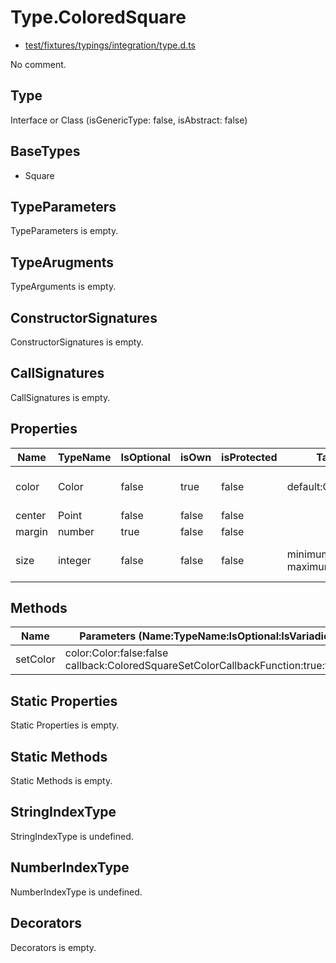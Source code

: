 # Type.ColoredSquare

* [test/fixtures/typings/integration/type.d.ts](/test/fixtures/typings/integration/type.d.ts#L37)

No comment.

## Type

Interface or Class (isGenericType: false, isAbstract: false)

## BaseTypes

* Square

## TypeParameters

TypeParameters is empty.

## TypeArugments

TypeArguments is empty.

## ConstructorSignatures

ConstructorSignatures is empty.

## CallSignatures

CallSignatures is empty.

## Properties

Name|TypeName|IsOptional|isOwn|isProtected|Tags|Comment
---|---|---|---|---|---|---
color|Color|false|true|false|default:Color.Red |Default color is red.
center|Point|false|false|false||
margin|number|true|false|false||
size|integer|false|false|false|minimum:1 maximum:5 |Size from 1 to 5 (highest).

## Methods

Name|Parameters (Name:TypeName:IsOptional:IsVariadic)|ReturnTypeName|IsOptional|isOwn|isProtected|isAbstract|Comment
---|---|---|---|---|---|---|---
setColor|color:Color:false:false callback:ColoredSquareSetColorCallbackFunction:true:false |void|false|true|false|false| 

## Static Properties

Static Properties is empty.

## Static Methods

Static Methods is empty.

## StringIndexType

StringIndexType is undefined.

## NumberIndexType

NumberIndexType is undefined.

## Decorators

Decorators is empty.
